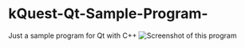 # kQuest-Qt-Sample-Program-
Just a sample program for Qt with C++
![Screenshot of this program](https://raw.githubusercontent.com/lenchan139/kQuest-Qt-Sample-Program-/master/Screenshot_20160514_222556.png)
